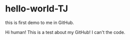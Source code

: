 # hello-world-TJ
this is first demo to me in GitHub.

Hi human!
This is a test about my GitHub!
I can't the code.

